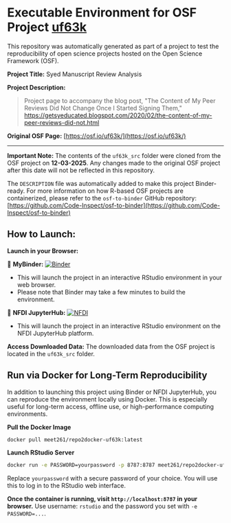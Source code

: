 # Executable Environment for OSF Project [uf63k](https://osf.io/uf63k/)

This repository was automatically generated as part of a project to test the reproducibility of open science projects hosted on the Open Science Framework (OSF).

**Project Title:** Syed Manuscript Review Analysis

**Project Description:**
> Project page to accompany the blog post, "The Content of My Peer Reviews Did Not Change Once I Started Signing Them," https://getsyeducated.blogspot.com/2020/02/the-content-of-my-peer-reviews-did-not.html

**Original OSF Page:** [https://osf.io/uf63k/](https://osf.io/uf63k/)

---

**Important Note:** The contents of the `uf63k_src` folder were cloned from the OSF project on **12-03-2025**. Any changes made to the original OSF project after this date will not be reflected in this repository.

The `DESCRIPTION` file was automatically added to make this project Binder-ready. For more information on how R-based OSF projects are containerized, please refer to the `osf-to-binder` GitHub repository: [https://github.com/Code-Inspect/osf-to-binder](https://github.com/Code-Inspect/osf-to-binder)

## How to Launch:

**Launch in your Browser:**

🚀 **MyBinder:** [![Binder](https://mybinder.org/badge_logo.svg)](https://mybinder.org/v2/gh/code-inspect-binder/osf_uf63k/HEAD?urlpath=rstudio)

   * This will launch the project in an interactive RStudio environment in your web browser.
   * Please note that Binder may take a few minutes to build the environment.

🚀 **NFDI JupyterHub:** [![NFDI](https://nfdi-jupyter.de/images/nfdi_badge.svg)](https://hub.nfdi-jupyter.de/r2d/gh/code-inspect-binder/osf_uf63k/HEAD?urlpath=rstudio)

   * This will launch the project in an interactive RStudio environment on the NFDI JupyterHub platform.

**Access Downloaded Data:**
The downloaded data from the OSF project is located in the `uf63k_src` folder.

## Run via Docker for Long-Term Reproducibility

In addition to launching this project using Binder or NFDI JupyterHub, you can reproduce the environment locally using Docker. This is especially useful for long-term access, offline use, or high-performance computing environments.

**Pull the Docker Image**

```bash
docker pull meet261/repo2docker-uf63k:latest
```

**Launch RStudio Server**

```bash
docker run -e PASSWORD=yourpassword -p 8787:8787 meet261/repo2docker-uf63k
```
Replace `yourpassword` with a secure password of your choice. You will use this to log in to the RStudio web interface.

**Once the container is running, visit `http://localhost:8787` in your browser.**
Use username: `rstudio` and the password you set with `-e PASSWORD=...`.
